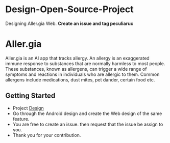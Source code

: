 # Design-Open-Source-Project

Designing Aller.gia Web. **Create an issue and tag peculiaruc**

# Aller.gia

Aller.gia is an AI app that tracks allergy. An allergy is an exaggerated immune response to substances that are normally harmless to most people. These substances, known as allergens, can trigger a wide range of symptoms and reactions in individuals who are allergic to them. Common allergens include medications, dust mites, pet dander, certain food etc.


## Getting Started

- Project [Design](https://www.figma.com/file/wUvKdIM4fPhf2lTRTBE9z4/team-2?type=design&node-id=0%3A1&mode=design&t=rmeSU1CHwQ6sypBC-1)
- Go through the Android design and create the Web design of the same feature.
- You are free to create an issue. then request that the issue be assign to you.
- Thank you for your contribution.
